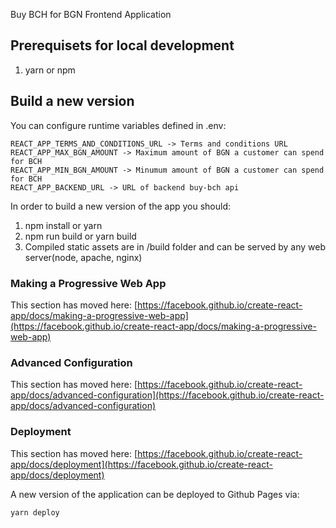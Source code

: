 Buy BCH for BGN Frontend Application

## Prerequisets for local development

1. yarn or npm

## Build a new version

You can configure runtime variables defined in .env:

    REACT_APP_TERMS_AND_CONDITIONS_URL -> Terms and conditions URL
    REACT_APP_MAX_BGN_AMOUNT -> Maximum amount of BGN a customer can spend for BCH
    REACT_APP_MIN_BGN_AMOUNT -> Minumum amount of BGN a customer can spend for BCH
    REACT_APP_BACKEND_URL -> URL of backend buy-bch api

In order to build a new version of the app you should:

1. npm install or yarn
2. npm run build or yarn build
3. Compiled static assets are in /build folder and can be served by any web server(node, apache, nginx)

### Making a Progressive Web App

This section has moved here: [https://facebook.github.io/create-react-app/docs/making-a-progressive-web-app](https://facebook.github.io/create-react-app/docs/making-a-progressive-web-app)

### Advanced Configuration

This section has moved here: [https://facebook.github.io/create-react-app/docs/advanced-configuration](https://facebook.github.io/create-react-app/docs/advanced-configuration)

### Deployment

This section has moved here: [https://facebook.github.io/create-react-app/docs/deployment](https://facebook.github.io/create-react-app/docs/deployment)

A new version of the application can be deployed to Github Pages via:

```shell
yarn deploy
```
